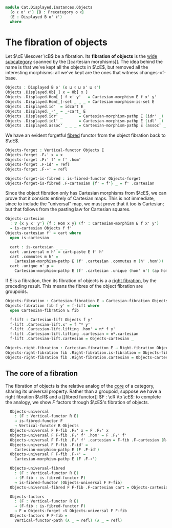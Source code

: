 <!--
```agda
open import Cat.Displayed.Cartesian.Right
open import Cat.Displayed.Cartesian
open import Cat.Displayed.Functor
open import Cat.Displayed.Base
open import Cat.Prelude

import Cat.Reasoning
```
-->

```agda
module Cat.Displayed.Instances.Objects
  {o ℓ o' ℓ'} {B : Precategory o ℓ}
  (E : Displayed B o' ℓ')
  where
```

<!--
```agda
open Cat.Reasoning B
open Displayed E
open Cartesian-morphism
open Vertical-functor
open is-fibred-functor
```
-->

# The fibration of objects

Let $\cE \liesover \cB$ be a fibration. Its **fibration of objects** is
the [wide subcategory] spanned by the [[cartesian morphisms]]. The idea
behind the name is that we've kept all the objects in $\cE$, but removed
all the interesting morphisms: all we've kept are the ones that witness
changes-of-base.

[wide subcategory]: Cat.Functor.WideSubcategory.html

```agda
Objects : Displayed B o' (o ⊔ ℓ ⊔ o' ⊔ ℓ')
Objects .Displayed.Ob[_] x = Ob[ x ]
Objects .Displayed.Hom[_] f x' y'   = Cartesian-morphism E f x' y'
Objects .Displayed.Hom[_]-set _ _ _ = Cartesian-morphism-is-set E
Objects .Displayed.id'  = idcart E
Objects .Displayed._∘'_ = _∘cart_ E
Objects .Displayed.idr' _       = Cartesian-morphism-pathp E (idr' _)
Objects .Displayed.idl' _       = Cartesian-morphism-pathp E (idl' _)
Objects .Displayed.assoc' _ _ _ = Cartesian-morphism-pathp E (assoc' _ _ _)
```

We have an evident forgetful [fibred] functor from the object fibration
back to $\cE$.

[fibred]: Cat.Displayed.Functor.html

```agda
Objects-forget : Vertical-functor Objects E
Objects-forget .F₀' x = x
Objects-forget .F₁' f' = f' .hom'
Objects-forget .F-id' = refl
Objects-forget .F-∘' = refl

Objects-forget-is-fibred : is-fibred-functor Objects-forget
Objects-forget-is-fibred .F-cartesian {f' = f'} _ = f' .cartesian
```


<!--
```agda
private module Objects = Displayed Objects
```
-->

Since the object fibration only has Cartesian morphisms from $\cE$, we
can prove that it consists entirely of Cartesian maps. This is not
immediate, since to include the "universal" map, we must prove that it
too is Cartesian; but that follows from the pasting law for Cartesian
squares.

```agda
Objects-cartesian
  : ∀ {x y x' y'} {f : Hom x y} (f' : Cartesian-morphism E f x' y')
  → is-cartesian Objects f f'
Objects-cartesian f' = cart where
  open is-cartesian

  cart : is-cartesian _ _ _
  cart .universal m h' = cart-paste E f' h'
  cart .commutes m h' =
    Cartesian-morphism-pathp E (f' .cartesian .commutes m (h' .hom'))
  cart .unique m' p =
    Cartesian-morphism-pathp E (f' .cartesian .unique (hom' m') (ap hom' p))
```

If $E$ is a fibration, then its fibration of objects is a a [right
fibration], by the preceding result. This means the fibres of the object
fibration are groupoids.

[right fibration]: Cat.Displayed.Cartesian.Right.html

```agda
Objects-fibration : Cartesian-fibration E → Cartesian-fibration Objects
Objects-fibration fib f y' = f-lift where
  open Cartesian-fibration E fib

  f-lift : Cartesian-lift Objects f y'
  f-lift .Cartesian-lift.x' = f ^* y'
  f-lift .Cartesian-lift.lifting .hom' = π* f y'
  f-lift .Cartesian-lift.lifting .cartesian = π*.cartesian
  f-lift .Cartesian-lift.cartesian = Objects-cartesian _

Objects-right-fibration : Cartesian-fibration E → Right-fibration Objects
Objects-right-fibration fib .Right-fibration.is-fibration = Objects-fibration fib
Objects-right-fibration fib .Right-fibration.cartesian = Objects-cartesian
```

## The core of a fibration

The fibration of objects is the relative analog of the [core] of a
category, sharing its universal property.  Rather than a groupoid,
suppose we have a right fibration $\cR$ and a [[fibred functor]] $F : \cR
\to \cE$: to complete the analogy, we show $F$ factors through $\cE$'s
fibration of objects.

[core]: Cat.Instances.Core.html

<!--
```agda
module _
  {or ℓr} {R : Displayed B or ℓr}
  (R-right : Right-fibration R)
  where
  private
    open Vertical-functor
    module R-right = Right-fibration R-right
```
-->

```agda
  Objects-universal
    : (F : Vertical-functor R E)
    → is-fibred-functor F
    → Vertical-functor R Objects
  Objects-universal F F-fib .F₀' x = F .F₀' x
  Objects-universal F F-fib .F₁' f' .hom' = F .F₁' f'
  Objects-universal F F-fib .F₁' f' .cartesian = F-fib .F-cartesian (R-right.cartesian f')
  Objects-universal F F-fib .F-id' =
    Cartesian-morphism-pathp E (F .F-id')
  Objects-universal F F-fib .F-∘' =
    Cartesian-morphism-pathp E (F .F-∘')

  Objects-universal-fibred
    : (F : Vertical-functor R E)
    → (F-fib : is-fibred-functor F)
    → is-fibred-functor (Objects-universal F F-fib)
  Objects-universal-fibred F F-fib .F-cartesian cart = Objects-cartesian _

  Objects-factors
    : (F : Vertical-functor R E)
    → (F-fib : is-fibred-functor F)
    → F ≡ Objects-forget ∘V Objects-universal F F-fib
  Objects-factors F F-fib =
    Vertical-functor-path (λ _ → refl) (λ _ → refl)
```

<!-- [TODO: Reed M, 06/05/2023] This is actually part of a biadjunction
between the bicategory of right fibrations over B and the category
of fibrations over B.
-->
